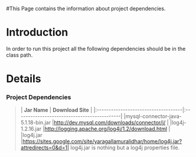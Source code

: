 #This Page contains the information about project dependencies.

# Introduction #

In order to run this project all the following dependencies should be in the class path.


# Details #

### Project Dependencies ###
> |             **Jar Name**            |         **Download Site**                   |
|:------------------------------------|:--------------------------------------------|
> |mysql-connector-java-5.1.18-bin.jar  |http://dev.mysql.com/downloads/connector/j/  |
> |log4j-1.2.16.jar                     |http://logging.apache.org/log4j/1.2/download.html |
|log4j.jar                            |https://sites.google.com/site/yaragallamuralidhar/home/log4j.jar?attredirects=0&d=1|
log4j.jar is nothing but a log4j properties file.